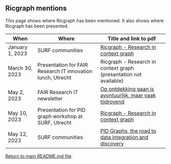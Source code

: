 ## Ricgraph mentions

This page shows where Ricgraph has been mentioned. It also shows where Ricgraph has been presented.

| When            | Where                                                       | Title and link to pdf                                                                                                                                |
|-----------------|-------------------------------------------------------------|------------------------------------------------------------------------------------------------------------------------------------------------------|
| January 1, 2023 | SURF communities                                            | [Ricgraph - Research in context graph](mentions/230125-SURF_communities-Ricgraph-Research_in_context_graph.pdf)                                      |
| March 30, 2023  | Presentation for FAIR Research IT innovation lunch, Utrecht | Ricgraph - Research in context graph (presentation not available)                                                                                    |
| May 2, 2023     | FAIR Research IT newsletter                                 | [Op ontdekking gaan is avontuurlijk, maar vaak tijdrovend](mentions/230502-FAIR_Research_IT-Newsletter_april_2023.pdf)                               |
| May 10, 2023    | Presentation for PID graph workshop at SURF, Utrecht        | [Ricgraph - Research in context graph](mentions/230510-PID_graph_workshop_at_SURF-Ricgraph-Research_in_context_graph.pdf)                            |
| May 12, 2023    | SURF communities                                            | [PID Graphs, the road to data integration and discovery](mentions/230512-SURF_communities-PID_Graphs_the_road_to_data_integration_and_discovery.pdf) |


[Return to main README.md file](../README.md).

